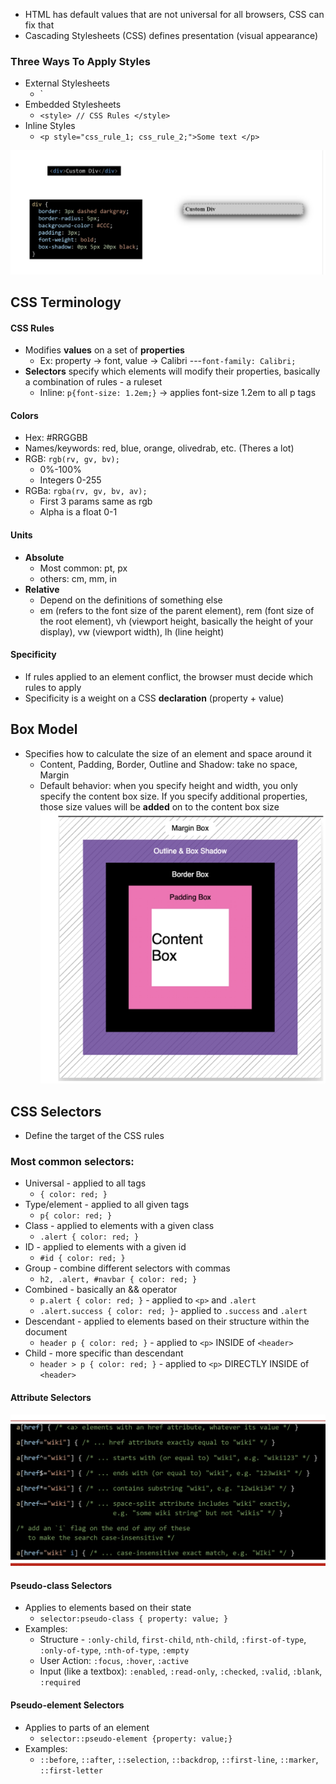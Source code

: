 - HTML has default values that are not universal for all browsers, CSS can fix that
- Cascading Stylesheets (CSS) defines presentation (visual appearance)

### Three Ways To Apply Styles
- External Stylesheets
	- `<link rel="stylesheet" href="/css/styles.css" />
- Embedded Stylesheets
	- `<style> // CSS Rules </style>`
- Inline Styles
	- `<p style="css_rule_1; css_rule_2;">Some text </p>`

![img](<images/Pasted image 20250112191116.png>)

## CSS Terminology

#### CSS Rules
- Modifies **values** on a set of **properties**
	- Ex: property → font, value → Calibri ---`font-family: Calibri;`
- **Selectors** specify which elements will modify their properties, basically a combination of rules - a ruleset
	- Inline: `p{font-size: 1.2em;}` → applies font-size 1.2em to all p tags
#### Colors
- Hex: \#RRGGBB
- Names/keywords: red, blue, orange, olivedrab, etc. (Theres a lot)
- RGB: `rgb(rv, gv, bv);`
	- 0%-100%
	- Integers 0-255
- RGBa: `rgba(rv, gv, bv, av);`
	- First 3 params same as rgb
	- Alpha is a float 0-1
#### Units
- **Absolute**
	- Most common: pt, px
	- others: cm, mm, in
- **Relative**
	- Depend on the definitions of something else
	- em (refers to the font size of the parent element), rem (font size of the root element), vh (viewport height, basically the height of your display), vw (viewport width), lh (line height)
#### Specificity
- If rules applied to an element conflict, the browser must decide which rules to apply
- Specificity is a weight on a CSS **declaration** (property + value)

## Box Model
- Specifies how to calculate the size of an element and space around it
	- Content, Padding, Border, Outline and Shadow: take no space, Margin
	- Default behavior: when you specify height and width, you only specify the content box size. If you specify additional properties, those size values will be **added** on to the content box size
![img](<images/Pasted image 20250112192920.png>)

## CSS Selectors
- Define the target of the CSS rules
### Most common selectors:
- Universal - applied to all tags
	- `{ color: red; }`
- Type/element - applied to all given tags
	- `p{ color: red; }`
- Class - applied to elements with a given class
	- `.alert { color: red; }`
- ID - applied to elements with a given id
	- `#id { color: red; }`
- Group - combine different selectors with commas
	- `h2, .alert, #navbar { color: red; }`
- Combined - basically an && operator
	- `p.alert { color: red; }` - applied to `<p>` and `.alert`
	- `.alert.success { color: red; }`- applied to `.success` and `.alert`
- Descendant - applied to elements based on their structure within the document
	- `header p { color: red; }` - applied to `<p>` INSIDE of `<header>`
- Child - more specific than descendant
	- `header > p { color: red; }` - applied to `<p>` DIRECTLY INSIDE of `<header>`
#### Attribute Selectors
![img](<images/Pasted image 20250112195639.png>)
#### Pseudo-class Selectors
- Applies to elements based on their state
	- `selector:pseudo-class { property: value; }`
- Examples: 
	- Structure - `:only-child`, `first-child`, `nth-child`, `:first-of-type`, `:only-of-type`, `:nth-of-type`, `:empty` 
	-  User Action: `:focus`, `:hover`, `:active`
	- Input (like a textbox): `:enabled`, `:read-only`, `:checked`, `:valid`, `:blank`, `:required`
#### Pseudo-element Selectors
- Applies to parts of an element
	- `selector::pseudo-element {property: value;}`
- Examples:
	- `::before`, `::after`, `::selection`, `::backdrop`, `::first-line`, `::marker`, `::first-letter`
